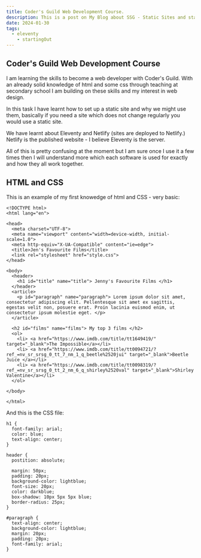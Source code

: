 ```yaml
---
title: Coder's Guild Web Development Course.
description: This is a post on My Blog about SSG - Static Sites and starting out.
date: 2024-01-30
tags:
  - eleventy
	- startingOut
---
```


## Coder's Guild Web Development Course

I am learning the skills to become a web developer with Coder's Guild.
With an already solid knowledge of html and some css through teaching at secondary school I am building on these skills and my interest in web design.

In this task I have learnt how to set up a static site and why we might use them, basically if you need a site which does not change regularly you would use a static site.

We have learnt about Eleventy and Netlify (sites are deployed to Netlify.)
Netlify is the published website - I believe Eleventy is the server.

All of this is pretty confusing at the moment but I am sure once I use it a few times then I will understand more which each software is used for exactly and how they all work together.

## HTML and CSS


This is an example of my first knowedge of html and CSS - very basic:

```diff-js
<!DOCTYPE html>
<html lang="en">

<head>
  <meta charset="UTF-8">
  <meta name="viewport" content="width=device-width, initial-scale=1.0">
  <meta http-equiv="X-UA-Compatible" content="ie=edge">
  <title>Jen's Favourite Films</title>
  <link rel="stylesheet" href="style.css">
</head>

<body>
  <header>
    <h1 id="title" name="title"> Jenny's Favourite Films </h1>
  </header>
  <article>
    <p id="paragraph" name="paragraph"> Lorem ipsum dolor sit amet, consectetur adipiscing elit. Pellentesque sit amet ex sagittis, egestas velit non, posuere erat. Proin lacinia euismod enim, ut consectetur ipsum molestie eget. </p>
  </article>

  <h2 id="films" name="films"> My top 3 films </h2>
  <ol>
    <li> <a href="https://www.imdb.com/title/tt1649419/" target="_blank">The Impossible</a></li>
    <li> <a href="https://www.imdb.com/title/tt0094721/?ref_=nv_sr_srsg_0_tt_7_nm_1_q_beetle%2520jui" target="_blank">Beetle Juice </a></li>
    <li> <a href="https://www.imdb.com/title/tt0098319/?ref_=nv_sr_srsg_0_tt_2_nm_6_q_shirley%2520val" target="_blank">Shirley Valentine</a></li>
  </ol>

</body>

</html>
```

And this is the CSS file:
```
h1 {
  font-family: arial;
  color: blue;
  text-align: center;
}

header {
  postition: absolute;

  margin: 50px;
  padding: 20px;
  background-color: lightblue;
  font-size: 20px;
  color: darkblue;
  box-shadow: 10px 5px 5px blue;
  border-radius: 25px;
}

#paragraph {
  text-align: center;
  background-color: lightblue;
  margin: 20px;
  padding: 20px;
  font-family: arial;
}
```

